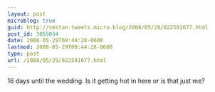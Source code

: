 ```yaml
---
layout: post
microblog: true
guid: http://vmstan-tweets.micro.blog/2008/05/29/822591677.html
post_id: 3055034
date: 2008-05-29T09:44:28-0600
lastmod: 2008-05-29T09:44:28-0600
type: post
url: /2008/05/29/822591677.html
---
```

16 days until the wedding. Is it getting hot in here or is that just me?
